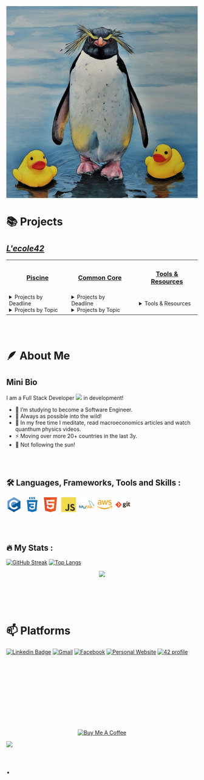 
<p align="center"><img src="https://github.com/diegonmarcos/L-ecole-42/raw/main/zimg/peng.jpg" alt="" width="600"></p>


# 📚 Projects
  
## *[L'ecole42](https://github.com/diegonmarcos/L-ecole-42)*
<table>
  <tr>
    <th> <h3><a href="https://github.com/diegonmarcos/L-ecole-42/tree/main/1.Piscine">Piscine</a></h3></th>
    <th> <h3><a href="https://github.com/diegonmarcos/L-ecole-42/tree/main/2.Common">Common Core</a></h3></th>
    <th> <h3><a href="https://github.com/diegonmarcos/L-ecole-42/tree/main/2.Common"> </a></a></h3></th>
    <th> <h3><a href="https://github.com/diegonmarcos/L-ecole-42/tree/main/2.Common"> Tools & Resources</a></h3></th>
  </tr>
  <tr>
    <td> 
<details>
<summary>Projects by Deadline</summary>

* **[Sh00 - Introduction to Sehll commands](https://github.com/diegonmarcos/L-ecole-42/tree/main/1.Piscine)** 
* **[Sh01 - Shell 2](https://github.com/diegonmarcos/L-ecole-42/tree/main/1.Piscine)**
* **[C00 - Introduction to C](https://github.com/diegonmarcos/L-ecole-42/tree/main/1.Piscine)**
* **[C01 - Pointers and If Statements](https://github.com/diegonmarcos/L-ecole-42/tree/main/1.Piscine)**
* **[C02 - Introduction To Strings and Arrays](https://github.com/diegonmarcos/L-ecole-42/tree/main/1.Piscine)**
* **[C03 - String Functions, Manipulation and Concatenation](https://github.com/diegonmarcos/L-ecole-42/tree/main/1.Piscine)**
* **[C04 - Analyzing String Qualities and Manipulating Ints](https://github.com/diegonmarcos/L-ecole-42/tree/main/1.Piscine)**
* **[C05 - Mathematical Concepts in C](https://github.com/diegonmarcos/L-ecole-42/tree/main/1.Piscine)**
* **[C06 - Understanding Argc and Argv](https://github.com/diegonmarcos/L-ecole-42/tree/main/1.Piscine)**
* **[C07 - Memory Allocation](https://github.com/diegonmarcos/L-ecole-42/tree/main/1.Piscine)**
* **[C08 - Structures and Linked Lists](https://github.com/diegonmarcos/L-ecole-42/tree/main/1.Piscine)**
* **[C09 - More Linked Lists and Function Pointers](https://github.com/diegonmarcos/L-ecole-42/tree/main/1.Piscine)**
* **[C10 - Macros and Variadic Functions](https://github.com/diegonmarcos/L-ecole-42/tree/main/1.Piscine)**
* **[C11 - Advanced String Manipulation](https://github.com/diegonmarcos/L-ecole-42/tree/main/1.Piscine)**
* **[C12 - Binary Trees](https://github.com/diegonmarcos/L-ecole-42/tree/main/1.Piscine)**
* **[C13 - Advanced Topics](https://github.com/diegonmarcos/L-ecole-42/tree/main/1.Piscine)**
</details>

<details>
<summary>Projects by Topic</summary>

<details>
<summary>Shell00 - Intro to Unix</summary>
* **[Sh00](https://github.com/diegonmarcos/L-ecole-42/tree/main/1.Piscine)** 
* **[Sh01](https://github.com/diegonmarcos/L-ecole-42/tree/main/1.Piscine)**
</details>
<details>
<summary>Shell01 - Intro to Unix</summary>
* **[Sh00](https://github.com/diegonmarcos/L-ecole-42/tree/main/1.Piscine)** 
* **[Sh01](https://github.com/diegonmarcos/L-ecole-42/tree/main/1.Piscine)**
</details>


<details>
<summary>C00 - Introduction to C</summary>
* ex00: ft_putchar - Print a Character  
* ex01: ft_print_alphabet - Print the Alphabet  
* ex02: ft_print_reverse_alphabet - Print the Alphabet in Reverse  
* ex03: ft_print_numbers - Print the Numbers 0 to 9  
* ex04: ft_is_negative - Print the Numbers 9 to 0 in Reverse  
* ex05: ft_print_comb - Combine Numbers into Different Double Combinations  
</details>

<details>
<summary>C01 - Pointers and If Statements</summary>
* ex00: ft_ft - Make a Pointer to 42  
* ex01: ft_ultimate_ft - Make a Pointer to a Pointer to a...to 42  
* ex02: ft_swap - Swap Two Values, Using a Temporary Variable  
* ex03: ft_div_mod - Use Div and Mod to Return a Value  
* ex04: ft_ultimate_div_mod - Store Values, Swap Them, use Div and Mod  
* ex05: ft_putstr - Write a String  
* ex06: ft_strlen - Get the Length of a String  
</details>

<details>
<summary>C02 - Introduction To Strings and Arrays</summary>
* ex00: ft_strcpy - Copy a String  
* ex01: ft_strncpy - String Copy With an Unsigned Int  
* ex02: ft_str_is_alpha - Conditional Statements using Arrays  
* ex03: ft_str_is_numeric - Check a String is Numbers  
* ex04: ft_str_is_lowercase - Check a String is Lowercase  
* ex05: ft_str_is_uppercase - Check a String is Uppercase  
* ex06: ft_str_is_printable - Check a String is Printable  
* ex07: ft_strupcase - Make a String Uppercase  
* ex08: ft_strlowcase - Make a String Lowercase  
</details>

<details>
<summary>C03 - String Functions, Manipulation and Concatenation</summary>
* ex00: ft_strcmp - Compare Two Strings, Returning a Value  
* ex01: ft_strncmp - Compare Two Strings, Returning a Value, Using Unsigned Ints  
* ex02: ft_strcat - Concatenate Two Strings  
* ex03: ft_strncat - Concatenate Two Strings, Using Unsigned Ints  
</details>

<details>
<summary>C04 - Analyzing String Qualities and Manipulating Ints</summary>
* ex00: ft_strlen - Get the Length of a String  
* ex01: ft_putstr - Print a String  
* ex02: ft_putnbr - Print Any Number Within The Max / Min Int  
</details>

<details>
<summary>C05 - Mathematical Concepts in C</summary>
* ex00: ft_iterative_factorial - Create a Program that Generates Iterative Factorials  
* ex01: ft_recursive_factorial - Generate Recursive Factorials  
* ex02: ft_iterative_power - Generate Iterative Powers  
* ex03: ft_recursive_power - Generate Recursive Powers  
* ex04: ft_fibonacci - Generate the Fibbonacci Sequence  
* ex05: ft_sqrt - Find the Square Root of a Given Number  
</details>

<details>
<summary>C06 - Understanding Argc and Argv</summary>
* ex00: ft_print_program_name - Print the Name of a Program  
* ex01: ft_print_params - Print Parameters of a Program  
* ex02: ft_rev_params - Print Parameters of a Program in Reverse  
</details>

<details>
<summary>C07 - Memory Allocation</summary>
* ex00: ft_strdup - Duplicate a String  
* ex01: ft_range - Return a Range  
* ex02: ft_ultimate_range - Return the Length of a Range  
* ex03: ft_strjoin - Join Two Strings Together  
</details>

<details>
<summary>C08 - Structures and Linked Lists</summary>
* ex00: ft_create_elem - Create a new element for a linked list.  
* ex01: ft_list_push_front - Add a new element to the beginning of a linked list.  
* ex02: ft_list_size - Calculate the number of elements in a linked list.  
* ex03: ft_list_last - Find the last element of a linked list.  
* ex04: ft_list_push_back - Add a new element to the end of a linked list.  
* ex05: ft_list_reverse - Reverse the order of elements in a linked list.  
</details>
<details>
<summary>C09 - More Linked Lists and Function Pointers</summary>
* ex00: ft_create_list - Create a new linked list with a given number of elements.  
* ex01: ft_foreach - Apply a function to each element of a linked list.  
* ex02: ft_list_remove_if - Remove elements from a linked list based on a condition.  
* ex03: ft_list_merge - Merge two sorted linked lists into one.  
</details>

<details>
<summary>C10 - Macros and Variadic Functions</summary>
* ex00: macros.h - Create a header file with various macros (e.g., MAX, MIN, ABS).  
* ex01: ft_foreach - Implement ft_foreach using a variadic macro.  
* ex02: ft_print_params - Print program arguments using a variadic function.  
</details>

<details>
<summary>C11 - Advanced String Manipulation</summary>
* ex00: ft_split - Split a string into an array of words based on delimiters.  
* ex01: ft_map - Apply a function to each element of a string array, returning a new array.  
* ex02: ft_count_words - Count the number of words in a string.  
* ex03: ft_strtrim - Remove leading and trailing whitespace from a string.  
* ex04: ft_strmapi - Apply a function to each character of a string, with access to the index.  
</details>
<details>
<summary>C12 - Binary Trees</summary>
* ex00: ft_create_node - Create a new node for a binary tree.  
* ex01: ft_tree_insert - Insert a node into a binary search tree.  
* ex02: ft_tree_search - Search for a node in a binary search tree.  
* ex03: ft_tree_apply_infix - Apply a function to each node of a binary tree in infix order.  
* ex04: ft_tree_apply_prefix - Apply a function to each node of a binary tree in prefix order.  
* ex05: ft_tree_apply_postfix - Apply a function to each node of a binary tree in postfix order.  
</details>

<details>
<summary>C13 - Advanced Topics</summary>
* ex00: btree_insert_data - Insert data into a balanced binary tree.  
* ex01: btree_level_count - Count the number of levels in a balanced binary tree.  
* ex02: btree_apply_by_level - Apply a function to each node of a balanced binary tree level by level.  
</details>

</details> 


</td>
    <td>

<details>
<summary>Projects by Deadline</summary>

- ### Circle 0 - Library
  - Library
  - Reloaded
- ### Circle 1 - Algorithms_AI
  - get_next_line
  - Born2BeRoot
  - ft_printf
- ### Circle 2 - SystemNetwork
  - push_swap
  - pipex_or_minitalk
  - fdf_or_so_long_or_fract-ol
  - Exam Rank 02
- ### Circle 3 - SystemNetwork
  - Minishell
  - Philosophers
  - - Exam Rank 03 
- ### Circle 4 - C++/Graphics/SystemNetwork
  - CPP00-04
  - Cub3D_or_MiniRT
  - NetPractice
  - Exam Rank 04
- ### Circle 5 - C++/SystemNetwork
  - CPP05-09
  - Webserv_or_IRC
  - Inception
  - Exam Rank 05
- ### Circle 6 - Graphics
  - Transcendence
  - Exam Rank 06
- ### Circle 7 - ?
</details> 


<details>
<summary>Projects by Topic</summary>

### Unix
* Libft
* Reloaded

### Algorithms & AI
* get_next_line
* Born2BeRoot
* ft_printf

### System & Network
* push_swap
* pipex_or_minitalk
* fdf_or_so_long_or_fract-ol
* Minishell
* Philosophers
* Webserv_or_ft_IRC
* NetPractice
* Inception

### Graphics
* Cub3D_or_MiniRT
* Transcendence

### C++
* CPP 00-04
* CPP 05-09

</details>
<td>
</td>

<td>
<details>
<summary>Tools & Resources</summary>

### Tools
* <a href="https://github.com/diegonmarcos/L-ecole-42/blob/main/0.Tools/README.md">Main Tools</a> <br>
* <a href="https://github.com/diegonmarcos/L-ecole-42/blob/main/0.Tools/General.md">General</a> <br>

### Tools for 42
* Francinette(Paco)
* Norminette

&nbsp;

</td>
</details>

</td>
  </tr>
</table>

</body>
</html>


<br>
<br>

# 🪶 About Me
## Mini Bio
I am a Full Stack Developer <img src="https://media.giphy.com/media/WUlplcMpOCEmTGBtBW/giphy.gif" width="30"> in development!

- 🔭 I’m studying to become a Software Engineer.
- 🌱 Always as possible into the wild!
- 🦆 In my free time I meditate, read macroeconomics articles and watch quanthum physics videos.
- ⚡  Moving over more 20+ countries in the last 3y.
- 🐧 Not following the sun!

<br>
<br>
 
## 🛠 Languages, Frameworks, Tools and Skills :

<p>
<img src="https://github.com/devicons/devicon/blob/master/icons/c/c-original.svg" title="C" alt="Spring" width="40" height="40"/>&nbsp;
<img src="https://github.com/devicons/devicon/blob/master/icons/css3/css3-plain-wordmark.svg"  title="CSS3" alt="CSS" width="40" height="40"/>&nbsp;
<img src="https://github.com/devicons/devicon/blob/master/icons/html5/html5-original.svg" title="HTML5" alt="HTML" width="40" height="40"/>&nbsp;
<img src="https://github.com/devicons/devicon/blob/master/icons/javascript/javascript-original.svg" title="JavaScript" alt="JavaScript" width="40" height="40"/>&nbsp;
<img src="https://github.com/devicons/devicon/blob/master/icons/mysql/mysql-original-wordmark.svg" title="MySQL"  alt="MySQL" width="40" height="40"/>&nbsp;
<img src="https://github.com/devicons/devicon/blob/master/icons/amazonwebservices/amazonwebservices-plain-wordmark.svg" title="AWS" alt="AWS" width="40" height="40"/>&nbsp;
<img src="https://github.com/devicons/devicon/blob/master/icons/git/git-original-wordmark.svg" title="Git" **alt="Git" width="40" height="40"/>&nbsp;
</p>
<!--
![](https://github.com/diegonmarcos/L-ecole-42/blob/aa1b2c1be4094f0c000adb662a6c695acc04d8bc/zimg/img1.png)
![](https://github.com/diegonmarcos/L-ecole-42/blob/e478c87431825324fe7887f78b41b5068304ca71/zimg/img2.png)
-->


<br>
<br>

## 🔥 My Stats :


[![GitHub Streak](http://github-readme-streak-stats.herokuapp.com?user=diegonmarcos&theme=dark&background=000000)](https://git.io/streak-stats) [![Top Langs](https://github-readme-stats.vercel.app/api/top-langs/?username=diegonmarcos&layout=compact&theme=vision-friendly-dark)](https://github.com/anuraghazra/github-readme-stats)  

<a href="https://profile.intra.42.fr/users/dnepomuc"> <p align="center"><img src="https://badge.mediaplus.ma/darkblue/dnepomuc?1337Badge=off&UM6P=off"></p>  </a>

<p align="center"><img src="https://komarev.com/ghpvc/?username=diegonmarcos&style=flat-square&color=blue" alt=""></p>  


<br>
<br>

# 📫 Platforms

[![Linkedin Badge](https://img.shields.io/badge/-diegonmarcos-blue?style=flat&logo=Linkedin&logoColor=white)](https://www.linkedin.com/in/diegonmarcos)
[![Gmail](https://img.shields.io/badge/-Gmail-d95040?style=flat-square&logo=gmail&logoColor=white)](mailto:diegonmarcos@gmail.com)
[![Facebook](https://img.shields.io/badge/-Facebook-3b5998?style=flat-square&logo=facebook&logoColor=white)](https://www.facebook.com/diegonmarcos/)
[![Personal Website](https://img.shields.io/badge/-Personal%20Website-f8f8fa?style=flat-square)](https://diegonmarcos.github.io)
<a href='https://github.com/diegonmarcos' target="_blank"><img alt='42 profile' height="22" src='https://img.shields.io/badge/github-%23121011.svg?style=for-the-badge&logo=github&logoColor=white)](https://github.com/diegonmarcos'/></a>

<br>
<br>
<br>
<br>

<br>
<br>
<br>
<br>




<p align="center"><img src="https://media.giphy.com/media/A06UFEx8jxEwU/giphy.gif?cid=790b761192bw40kszown5q9l04h3c3693aw0uwdfmgzjs5ea&ep=v1_gifs_search&rid=giphy.gif&ct=g" alt="" width="200"></p>
<p align="center"> <a href="https://www.buymeacoffee.com/diegonmarcos" target="_blank"><img src="https://cdn.buymeacoffee.com/buttons/default-orange.png" alt="Buy Me A Coffee" height="41" width="174"></a> </p>


![](https://hit.yhype.me/github/profile?user_id=100614489)



# .
<!---
<details>
<summary>Projects by Topic</summary>

<details>
<summary>Unix</summary>
* Libft
* Reloaded
</details>

<details>
<summary>Algorithms & AI</summary>
* get_next_line
* Born2BeRoot
* ft_printf
</details>

<details>
<summary>System & Network</summary>
* push_swap
* pipex_or_minitalk
* fdf_or_so_long_or_fract-ol
* Minishell
* Philosophers
* Webserv_or_ft_IRC
* NetPractice
</details>

<details>
<summary>Graphics</summary>
* Cub3D_or_MiniRT
* Transcendence
</details>

<details>
<summary>C++</summary>
* CPP 00-04
* CPP 05-09
* Inception
</details>

</details>
--->




  
<!--
**diegonmarcos/diegonmarcos** is a ✨ _special_ ✨ repository because its `README.md` (this file) appears on your GitHub profile.

Here are some ideas to get you started:

- 🔭 I’m currently working on ...
- 🌱 I’m currently learning ...
- 👯 I’m looking to collaborate on ...
- 🤔 I’m looking for help with ...
- 💬 Ask me about ...
- 📫 How to reach me: follow the penguin!
- ⚡ Fun fact: ...
-->
